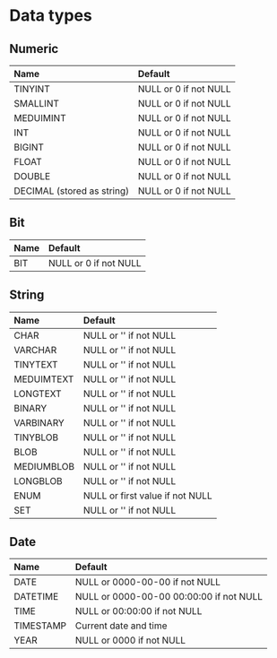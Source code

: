 # Data types

## Numeric

| Name | Default |
| :--- | :--- |
| TINYINT | NULL or 0 if not NULL |
| SMALLINT | NULL or 0 if not NULL |
| MEDUIMINT | NULL or 0 if not NULL |
| INT | NULL or 0 if not NULL |
| BIGINT | NULL or 0 if not NULL |
| FLOAT | NULL or 0 if not NULL |
| DOUBLE | NULL or 0 if not NULL |
| DECIMAL (stored as string) | NULL or 0 if not NULL |

## Bit

| Name | Default |
| :--- | :--- |
| BIT | NULL or 0 if not NULL |

## String

| Name | Default |
| :--- | :--- |
| CHAR | NULL or '' if not NULL |
| VARCHAR | NULL or '' if not NULL |
| TINYTEXT | NULL or '' if not NULL |
| MEDUIMTEXT | NULL or '' if not NULL |
| LONGTEXT | NULL or '' if not NULL |
| BINARY | NULL or '' if not NULL |
| VARBINARY | NULL or '' if not NULL |
| TINYBLOB | NULL or '' if not NULL |
| BLOB | NULL or '' if not NULL |
| MEDIUMBLOB | NULL or '' if not NULL |
| LONGBLOB | NULL or '' if not NULL |
| ENUM | NULL or first value if not NULL |
| SET | NULL or '' if not NULL |

## Date

| Name | Default |
| :--- | :--- |
| DATE | NULL or 0000-00-00 if not NULL |
| DATETIME | NULL or 0000-00-00 00:00:00 if not NULL |
| TIME | NULL or 00:00:00 if not NULL |
| TIMESTAMP | Current date and time |
| YEAR | NULL or 0000 if not NULL |

